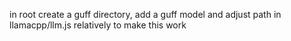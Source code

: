 in root create a guff directory, add a guff model and adjust path in llamacpp/llm.js relatively to make this work